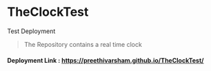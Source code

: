 # TheClockTest
Test Deployment

> The Repository contains a real time clock

#### Deployment Link : https://preethivarsham.github.io/TheClockTest/
